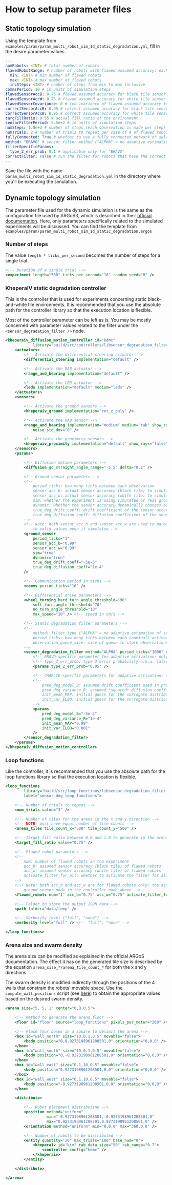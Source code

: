 # How to setup parameter files
## Static topology simulation

Using the template from `examples/param/param_multi_robot_sim_1d_static_degradation.yml`, fill in the desire parameter values.
```yaml
---
numRobots: <INT> # total number of robots
flawedRobotRange: # number of robots with flawed assumed accuracy; each step in this range is run `numTrials` times
  min: <INT> # min number of flawed robots
  max: <INT> # max number of flawed robots
  incSteps: <INT> # number of steps from min to max inclusive
commsPeriod: 10 # in units of simulation steps
flawedSensorAccB: 0.75 # flawed assumed accuracy for black tile sensor
flawedSensorAccW: 0.75 # flawed assumed accuracy for white tile sensor
flawedSensorCovariance: 0 # (co-)variance of flawed assumed accuracy for both sensors (UNUSED)
correctSensorAccB: 0.95 # correct assumed accuracy for black tile sensor
correctSensorAccW: 0.95 # correct assumed accuracy for white tile sensor
targFillRatio: 0.55 # actual fill ratio of the environment
sensorFilterPeriod: 2.5e+2 # in units of simulation steps
numSteps: 1.0e+3 # number of steps (each observation is made per step)
numTrials: 2 # number of trials to repeat per case of # of flawed robots
fullyConnected: True # whether to use a fully connected network or select neighbors using a right-skewed binomial distribution (UNUSED)
method: "BRAVO" # sensor filter method ("ALPHA" = no adaptive estimation of sensor accuracy, "BRAVO" = with adaptive estimation of sensor accuracy)
filterSpecificParams:
  type_2_err_prob: 0.1 # applicable only for "BRAVO"
correctFilter: False # run the filter for robots that have the correct initial accuracy
...
```
Save the file with the name `param_multi_robot_sim_1d_static_degradation.yml` in the directory where you'll be executing the simulation.

## Dynamic topology simulation
The parameter file used for the dynamic simulation is the same as the configuration file used by ARGoS3, which is described in their [official documentation](https://www.argos-sim.info/user_manual.php). Here, only parameters specifically related to the simulated experiments will be discussed. You can find the template from `examples/param/param_multi_robot_sim_1d_static_degradation.argos`

### Number of steps
The value `length * ticks_per_second` becomes the number of steps for a single trial.
```xml
<!-- Duration of a single trial -->
<experiment length="500" ticks_per_second="10" random_seed="0" />
```

### KheperaIV static degradation controller
This is the controller that is used for experiments concerning static black-and-white tile environments. It is recommended that you use the absolute path for the controller library so that the execution location is flexible.

Most of the controller parameter can be left as is. You may be mostly concerned with parameter values related to the filter under the `<sensor_degradation_filter />` node.
```xml
<kheperaiv_diffusion_motion_controller id="kdmc"
            library="build/src/controllers/libsensor_degradation_filter_controllers">
    <actuators>
        <!-- Activate the differential steering actuator -->
        <differential_steering implementation="default" />

        <!-- Activate the RAB actuator -->
        <range_and_bearing implementation="default" />

        <!-- Activate the LED actuator -->
        <leds implementation="default" medium="leds" />
    </actuators>
    <sensors>

        <!-- Activate the ground sensors -->
        <kheperaiv_ground implementation="rot_z_only" />

        <!-- Activate the RAB sensor -->
        <range_and_bearing implementation="medium" medium="rab" show_rays="true"
            noise_std_dev="0" />

        <!-- Activate the proximity sensors -->
        <kheperaiv_proximity implementation="default" show_rays="false" />
    </sensors>
    <params>

        <!-- Diffusion motion parameters -->
        <diffusion go_straight_angle_range="-5:5" delta="0.1" />

        <!-- Ground sensor parameters -->
        <!--
            period_ticks: how many ticks between each observation
            sensor_acc_b: actual sensor accuracy (black tile) to simulate (only applies if sim=true in the static_degeradation_filter node)
            sensor_acc_w: actual sensor accuracy (white tile) to simulate (only applies if sim=true in the static_degeradation_filter node)
            sim: whether the experiment is using simulated or real ground sensors
            dynamic: whether the sensor accuracy dynamically changes over time (according to a Wiener process)
            true_deg_drift_coeff: drift coefficient of the sensor accuracy (applies only if dynamic="true")
            true_deg_diffusion_coeff: diffusion coefficient of the sensor accuracy (applies only if dynamic="true")
        -->
        <!-- Note: both sensor_acc_b and sensor_acc_w are used to parametrize the assumed accuracy of non-flawed robots, so they must still be set
            to valid values even if sim=false -->
        <ground_sensor
            period_ticks="1"
            sensor_acc_b="0.99"
            sensor_acc_w="0.99"
            sim="true"
            dynamic="true"
            true_deg_drift_coeff="-5e-5"
            true_deg_diffusion_coeff="1e-4"
        />

        <!-- Communication period in ticks -->
        <comms period_ticks="10" />

        <!-- Differential drive parameters -->
        <wheel_turning hard_turn_angle_threshold="90"
            soft_turn_angle_threshold="70"
            no_turn_angle_threshold="10"
            max_speed="10" /> <!-- speed in cm/s -->

        <!-- Static degradation filter parameters -->
        <!--
            method: filter type ("ALPHA" = no adaptive estimation of static sensor accuracy, "BRAVO" = with adaptive estimation of static sensor accuracy, "CHARLIE" = estimation of dynamic sensor accuracy)
            period_ticks: how many ticks between each (nominal) activation of the filter
            observation_queue_size: size of queue to store observations (to calculate variable n and t); set to 0 if not using queue (same effect as setting to 1 but more efficient)
        -->
        <sensor_degradation_filter method="ALPHA" period_ticks="1000" observation_queue_size="100">
            <!-- BRAVO-specific parameter for adaptive activation; only used if method="BRAVO" -->
            <!-- type_2_err_prob: type 2 error probability a.k.a. false negative rate -->
            <params type_2_err_prob="0.05" />

            <!-- CHARLIE-specific parameters for adaptive activation; only used if method="CHARLIER" -->
            <!--
                pred_deg_model_B: assumed drift coefficient used in prediction model
                pred_deg_variance_R: assumed *squared* diffusion coefficient (i.e., variance) used in the prediction model
                init_mean_MAP: initial guess for the surrogate distribution mean in the MAP estimation problem
                init_var_ELBO: initial guess for the surrogate distribution variance in the ELBO optimization problem
            -->
            <params
                pred_deg_model_B="-5e-5"
                pred_deg_variance_R="1e-4"
                init_mean_MAP="0.99"
                init_var_ELBO="0.001"
            />
        </sensor_degradation_filter>
    </params>
</kheperaiv_diffusion_motion_controller>
```

### Loop functions
Like the controller, it is recommended that you use the absolute path for the loop functions library so that the execution location is flexible.
```xml
<loop_functions
        library="build/src/loop_functions/libsensor_degradation_filter_loop_functions"
        label="sensor_deg_loop_functions">

    <!-- Number of trials to repeat -->
    <num_trials value="3" />

    <!-- Number of tiles for the arena in the x and y direction -->
    <!-- NOTE: must have equal number of tile counts -->
    <arena_tiles tile_count_x="500" tile_count_y="500" />

    <!-- Target fill ratio between 0.0 and 1.0 to generate in the arena -->
    <target_fill_ratio value="0.75" />

    <!-- Flawed robot parameters -->
    <!--
        num: number of flawed robots in the experiment
        acc_b: assumed sensor accuracy (black tile) of flawed robots
        acc_w: assumed sensor accuracy (white tile) of flawed robots
        activate_filter_for_all: whether to activate the filter for all robots or just those that have a flawed accuracy initially
    -->
    <!-- Note: both acc_b and acc_w are for flawed robots only; the assumed accuracies of non-flawed robots are set by the
        ground_sensor node in the controller node above -->
    <flawed_robots num="1" acc_b="0.75" acc_w="0.75" activate_filter_for_all="true" />

    <!-- Folder to store the output JSON data -->
    <path folder="data/temp" />

    <!-- Verbosity level ("full", "none") -->
    <verbosity level="full" /> <!-- "full", "none" -->

</loop_functions>
```

### Arena size and swarm density
The arena size can be modified as explained in the official ARGoS documentation. The effect it has on the generated tile size is described by the equation `arena_size_*/arena_tile_count_*` for both the x and y directions.

The swarm density is modified indirectly through the positions of the 4 walls that constrain the robots' movable space. Use the `compute_wall_positions` script (see [here](./utility_scripts_functions.md)) to obtain the appropriate values based on the desired swarm density.
```xml
<arena size="5, 5, 1" center="0,0,0.5">

    <!-- Method to generate the arena floor -->
    <floor id="floor" source="loop_functions" pixels_per_meter="200" />

    <!-- Place four boxes in a square to delimit the arena -->
    <box id="wall_north" size="10,0.1,0.5" movable="false">
        <body position="0,0.9273198961208501,0" orientation="0,0,0" />
    </box>
    <box id="wall_south" size="10,0.1,0.5" movable="false">
        <body position="0,-0.9273198961208501,0" orientation="0,0,0" />
    </box>
    <box id="wall_east" size="0.1,10,0.5" movable="false">
        <body position="0.9273198961208501,0,0" orientation="0,0,0" />
    </box>
    <box id="wall_west" size="0.1,10,0.5" movable="false">
        <body position="-0.9273198961208501,0,0" orientation="0,0,0" />
    </box>

    <distribute>

        <!-- Robot placement distributino -->
        <position method="uniform"
                  min="-0.9273198961208501,-0.9273198961208501,0"
                  max="0.9273198961208501,0.9273198961208501,0" />
        <orientation method="uniform" min="0,0,0" max="360,0,0" />

        <!-- Number of robots to be distributed -->
        <entity quantity="20" max_trials="100" base_num="0">
            <kheperaiv id="kiv" rab_data_size="50" rab_range="0.7">
                <controller config="kdmc" />
            </kheperaiv>
        </entity>

    </distribute>

</arena>
```